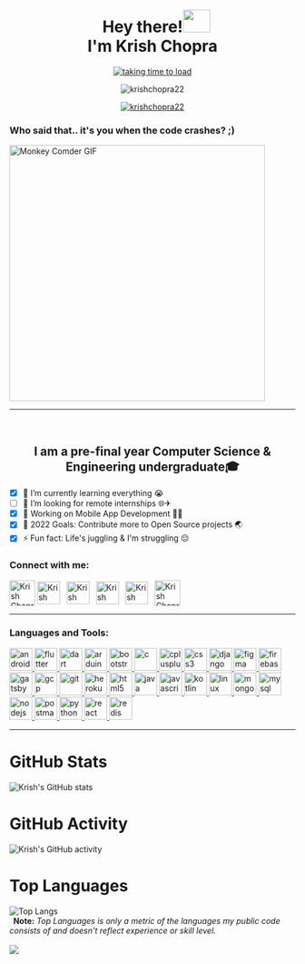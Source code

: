 <h1 align="center">&nbsp;&nbsp;Hey there!<img src="https://user-images.githubusercontent.com/77012237/210244709-b947f82a-5a1f-42cc-953f-254d3decb818.png" height="40" width="48"><br>I'm Krish Chopra </h1>

<p align="center">
<a href="https://github.com/KrishChopra22" target="blank"><img src="https://readme-typing-svg.herokuapp.com?color=7DF9FF&width=380&height=45&font=Roboto+Slab&size=24&lines=Open-Source+Enthusiast+❤️;Always+Learning+New+Things;Empowering+Others;Nice+To+Meet+You+🙃&style=bold&center=true" alt="taking time to load" /></a>
</p>

<p align="center"> <img src="https://komarev.com/ghpvc/?username=krishchopra22&label=Profile%20views&color=301930&style=bold" alt="krishchopra22" /> </p>
<p align="center"> <a href="https://twitter.com/krishchopra22" target="blank"><img src="https://img.shields.io/twitter/follow/KrishChopra22?color=00acee&logo=twitter&style=for-the-badge" alt="krishchopra22" /></a>

<br>
  


### Who said that.. it's you when the code crashes? ;)<br>

<img align="center" alt="Monkey Comder GIF" src="https://user-images.githubusercontent.com/77012237/162477092-ec067cf6-a239-4b9b-8199-a009c645b2c2.gif" height="450"></p>
  
<hr>
<br>

<h2 align="center"> I am a pre-final year Computer Science & Engineering undergraduate🎓 

</h2>

- [x] 🌱 I’m currently learning everything 😭
- [ ] 👯 I’m looking for remote internships 🌐✈
- [x] 👀 Working on Mobile App Development 👨‍💻
- [x] 🥅 2022 Goals: Contribute more to Open Source projects 🌏
- [x] ⚡ Fun fact: Life's juggling & I'm struggling 😔

### Connect with me:


<a href="https://www.leetcode.com/krishchopra22" target="blank"><img align="center" src="https://user-images.githubusercontent.com/77012237/210643958-7173f831-4336-4c4b-b1f6-fa421c3086f4.png" alt="Krish Chopra" height="45" width="45" /></a>
<a href="https://twitter.com/krishchopra22" target="blank"><img align="center" src="https://user-images.githubusercontent.com/77012237/210644352-ed458dee-0c6b-47ad-ab95-6672e788def4.png" alt="Krish Chopra" height="40" width="40" /></a> &nbsp;
<a href="https://linkedin.com/in/krishchopra22" target="blank"><img align="center" src="https://user-images.githubusercontent.com/77012237/210644597-ea364b18-1651-4e92-abeb-9f342930757d.png" alt="Krish Chopra" height="40" width="40" /></a> &nbsp;
<a href="https://instagram.com/__s_e_c_r_e_t__a_r_t_i_s_t__" target="blank"><img align="center" src="https://user-images.githubusercontent.com/77012237/210645353-2f790d4d-9661-4a8a-a18e-c80ee457bc77.png" alt="Krish Chopra" height="40" width="40" /></a> &nbsp;
<a href="https://discord.gg/Krish#3024" target="blank"><img align="center" src="https://user-images.githubusercontent.com/77012237/210645740-52859ca4-2c11-47bc-aafd-f51688f2659d.png" alt="Krish Chopra" height="40" width="40" /></a> &nbsp;
<a href="https://www.youtube.com/@krishchopra22" target="blank"><img align="center" src="https://user-images.githubusercontent.com/77012237/210645957-302bafd6-9269-477e-a490-982aae1294db.png" alt="Krish Chopra" height="45" width="45" /></a>
<br/>
***

### Languages and Tools:
<p align="left"> <a href="https://developer.android.com" target="_blank" rel="noreferrer"> <img src="https://cdn-icons-png.flaticon.com/512/270/270780.png" alt="android" width="40" height="40"/> </a> <a href="https://flutter.dev" target="_blank" rel="noreferrer"> <img src="https://img.icons8.com/fluency/512/flutter.png" alt="flutter" width="40" height="40"/> <a href="https://dart.dev" target="_blank" rel="noreferrer"> <img src="https://img.icons8.com/color/512/dart.png" alt="dart" width="40" height="40"/> <a href="https://www.arduino.cc/" target="_blank" rel="noreferrer"> <img src="https://img.icons8.com/color/512/arduino.png" alt="arduino" width="40" height="40"/> <a href="https://getbootstrap.com" target="_blank" rel="noreferrer"> <img src="https://img.icons8.com/color/512/bootstrap.png" alt="bootstrap" width="40" height="40"/> </a> <a href="https://www.cprogramming.com/" target="_blank" rel="noreferrer"> <img src="https://img.icons8.com/fluency/512/c-programming.png" alt="c" width="40" height="40"/> </a> <a href="https://www.w3schools.com/cpp/" target="_blank" rel="noreferrer"> <img src="https://img.icons8.com/color/512/c-plus-plus-logo.png" alt="cplusplus" width="40" height="40"/> </a> <a href="https://www.w3schools.com/css/" target="_blank" rel="noreferrer"> <img src="https://img.icons8.com/fluency/512/css3.png" alt="css3" width="40" height="40"/> </a> <a href="https://www.djangoproject.com/" target="_blank" rel="noreferrer"> <img src="https://img.icons8.com/color/512/django.png" alt="django" width="40" height="40"/> </a> <a href="https://www.figma.com/" target="_blank" rel="noreferrer"> <img src="https://img.icons8.com/fluency/512/figma.png" alt="figma" width="40" height="40"/> </a> <a href="https://firebase.google.com/" target="_blank" rel="noreferrer"> <img src="https://www.vectorlogo.zone/logos/firebase/firebase-icon.svg" alt="firebase" width="40" height="40"/> </a> <a href="https://www.gatsbyjs.com/" target="_blank" rel="noreferrer"> <img src="https://img.icons8.com/color/512/gatsbyjs.png" alt="gatsby" width="40" height="40"/> </a> <a href="https://cloud.google.com" target="_blank" rel="noreferrer"> <img src="https://img.icons8.com/color/512/google-cloud.png" alt="gcp" width="40" height="40"/> </a> <a href="https://git-scm.com/" target="_blank" rel="noreferrer"> <img src="https://img.icons8.com/color/512/git.png" alt="git" width="40" height="40"/> </a> <a href="https://heroku.com" target="_blank" rel="noreferrer"> <img src="https://img.icons8.com/color/512/heroku.png" alt="heroku" width="40" height="40"/> </a> <a href="https://www.w3.org/html/" target="_blank" rel="noreferrer"> <img src="https://img.icons8.com/color/512/html-5.png" alt="html5" width="40" height="40"/> </a> <a href="https://www.java.com" target="_blank" rel="noreferrer"> <img src="https://img.icons8.com/color/512/java-coffee-cup-logo.png" alt="java" width="40" height="40"/> </a> <a href="https://developer.mozilla.org/en-US/docs/Web/JavaScript" target="_blank" rel="noreferrer"> <img src="https://img.icons8.com/color/512/javascript.png" alt="javascript" width="40" height="40"/> </a> <a href="https://kotlinlang.org" target="_blank" rel="noreferrer"> <img src="https://img.icons8.com/color/512/kotlin.png" alt="kotlin" width="40" height="40"/> </a> <a href="https://www.linux.org/" target="_blank" rel="noreferrer"> <img src="https://img.icons8.com/color/512/linux.png" alt="linux" width="40" height="40"/> </a> <a href="https://www.mongodb.com/" target="_blank" rel="noreferrer"> <img src="https://img.icons8.com/external-tal-revivo-shadow-tal-revivo/512/external-mongodb-a-cross-platform-document-oriented-database-program-logo-shadow-tal-revivo.png" alt="mongodb" width="40" height="40"/> </a> <a href="https://www.mysql.com/" target="_blank" rel="noreferrer"> <img src="https://img.icons8.com/color/512/mysql-logo.png" alt="mysql" width="40" height="40"/> </a> <a href="https://nodejs.org" target="_blank" rel="noreferrer"> <img src="https://img.icons8.com/color/512/nodejs.png" alt="nodejs" width="40" height="40"/> </a> <a href="https://postman.com" target="_blank" rel="noreferrer"> <img src="https://user-images.githubusercontent.com/77012237/212114721-33d6ddd2-fe18-4ddb-b2fe-4d3e4ea79959.png" alt="postman" width="40" height="40"/> </a> <a href="https://www.python.org" target="_blank" rel="noreferrer"> <img src="https://img.icons8.com/fluency/512/python.png" alt="python" width="40" height="40"/> </a> <a href="https://reactjs.org/" target="_blank" rel="noreferrer"> <img src="https://img.icons8.com/plasticine/512/react.png" alt="react" width="40" height="40"/> </a> <a href="https://redis.io" target="_blank" rel="noreferrer"> <img src="https://img.icons8.com/color/512/redis.png" alt="redis" width="40" height="40"/> </a> </p>

<hr>

# GitHub Stats
![Krish's GitHub stats](https://github-readme-stats.vercel.app/api?username=KrishChopra22&show_icons=true&locale=en&theme=react&bg_color=0D1117&hide_border=true&color=15F4EE&icon_color=7DF9FF&custom_title=My%20GitHub%20Stats)

# GitHub Activity
![Krish's GitHub activity](https://github-readme-streak-stats.herokuapp.com/?user=KrishChopra22&layout=compact&langs_count=8&theme=highcontrast&hide_border=true&background=0D1117&currStreakLabel=7DF9FF&ring=7DF9FF&fire=15F4EE&sideLabels=7DF9FF)

# Top Languages 
![Top Langs](https://github-readme-stats.vercel.app/api/top-langs/?username=KrishChopra22&layout=compact&langs_count=10&theme=react&bg_color=0D1117&hide_border=true&color=7DF9FF)<br>
<b> &nbsp; Note:</b> <i>Top Languages is only a metric of the languages my public code consists of and doesn't reflect experience or skill level.</i>
<br><br>
![](https://activity-graph.herokuapp.com/graph?username=krishchopra22&theme=react-dark&bg_color=0D1117&hide_border=true&color=7DF9FF&line=7DF9FF)



[leetcode]: https://leetcode.com/krishchopra22
[twitter]: https://twitter.com/krishchopra22
[youtube]: https://www.youtube.com/@krishchopra22
[instagram]: https://instagram.com/__s_e_c_r_e_t__a_r_t_i_s_t__
[linkedin]: https://linkedin.com/in/krishchopra22
